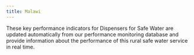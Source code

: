 ```yaml
---
title: Malawi
---
```

These key performance indicators for Dispensers for Safe Water are updated automatically from our performance monitoring database and provide information about the performance of this rural safe water service in real time. 